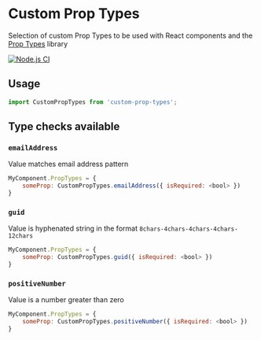 # Custom Prop Types

Selection of custom Prop Types to be used with React components and the [Prop Types](https://www.npmjs.com/package/prop-types) library

[![Node.js CI](https://github.com/simonhudson/custom-prop-types/actions/workflows/node.js.yml/badge.svg?branch=main)](https://github.com/simonhudson/custom-prop-types/actions/workflows/node.js.yml)

## Usage

```js
import CustomPropTypes from 'custom-prop-types';
```

## Type checks available

### `emailAddress`
Value matches email address pattern
```js
MyComponent.PropTypes = {
    someProp: CustomPropTypes.emailAddress({ isRequired: <bool> })
}
```

### `guid`
Value is hyphenated string in the format `8chars-4chars-4chars-4chars-12chars`
```js
MyComponent.PropTypes = {
    someProp: CustomPropTypes.guid({ isRequired: <bool> })
}
```

### `positiveNumber`
Value is a number greater than zero
```js
MyComponent.PropTypes = {
    someProp: CustomPropTypes.positiveNumber({ isRequired: <bool> })
}
```
